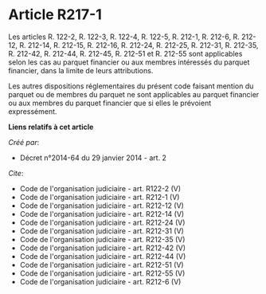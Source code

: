 # Article R217-1

Les articles R. 122-2, R. 122-3, R. 122-4, R. 122-5, R. 212-1, R. 212-6, R. 212-12, R. 212-14, R. 212-15, R. 212-16, R.
212-24, R. 212-25, R. 212-31, 
R. 212-35, R. 212-42, R. 212-44, R. 212-45, R. 212-51 et R. 212-55 sont applicables selon les cas au parquet financier ou aux
membres intéressés du parquet financier, dans la limite de leurs attributions. 

Les autres dispositions réglementaires du présent code faisant mention du parquet ou de membres du parquet ne sont
applicables au parquet financier ou aux membres du parquet financier que si elles le prévoient expressément.

**Liens relatifs à cet article**

_Créé par_:

  - Décret n°2014-64 du 29 janvier 2014 - art. 2

_Cite_:

  - Code de l'organisation judiciaire - art. R122-2 (V)
  - Code de l'organisation judiciaire - art. R212-1 (V)
  - Code de l'organisation judiciaire - art. R212-12 (V)
  - Code de l'organisation judiciaire - art. R212-14 (V)
  - Code de l'organisation judiciaire - art. R212-24 (V)
  - Code de l'organisation judiciaire - art. R212-31 (V)
  - Code de l'organisation judiciaire - art. R212-35 (V)
  - Code de l'organisation judiciaire - art. R212-42 (V)
  - Code de l'organisation judiciaire - art. R212-44 (V)
  - Code de l'organisation judiciaire - art. R212-51 (V)
  - Code de l'organisation judiciaire - art. R212-55 (V)
  - Code de l'organisation judiciaire - art. R212-6 (V)
